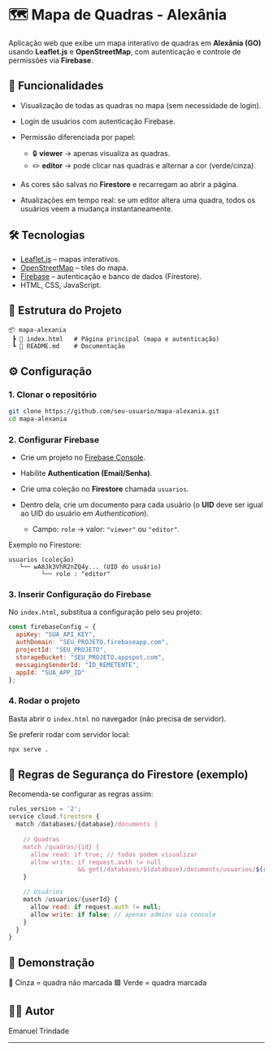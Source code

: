 
# 🗺️ Mapa de Quadras - Alexânia

Aplicação web que exibe um mapa interativo de quadras em **Alexânia (GO)** usando **Leaflet.js** e **OpenStreetMap**, com autenticação e controle de permissões via **Firebase**.

## 🚀 Funcionalidades

* Visualização de todas as quadras no mapa (sem necessidade de login).
* Login de usuários com autenticação Firebase.
* Permissão diferenciada por papel:

  * 🔒 **viewer** → apenas visualiza as quadras.
  * ✏️ **editor** → pode clicar nas quadras e alternar a cor (verde/cinza).
* As cores são salvas no **Firestore** e recarregam ao abrir a página.
* Atualizações em tempo real: se um editor altera uma quadra, todos os usuários veem a mudança instantaneamente.

## 🛠️ Tecnologias

* [Leaflet.js](https://leafletjs.com/) – mapas interativos.
* [OpenStreetMap](https://www.openstreetmap.org/) – tiles do mapa.
* [Firebase](https://firebase.google.com/) – autenticação e banco de dados (Firestore).
* HTML, CSS, JavaScript.

## 📂 Estrutura do Projeto

```
📦 mapa-alexania
 ┣ 📜 index.html   # Página principal (mapa e autenticação)
 ┗ 📜 README.md    # Documentação
```

## ⚙️ Configuração

### 1. Clonar o repositório

```bash
git clone https://github.com/seu-usuario/mapa-alexania.git
cd mapa-alexania
```

### 2. Configurar Firebase

* Crie um projeto no [Firebase Console](https://console.firebase.google.com/).
* Habilite **Authentication (Email/Senha)**.
* Crie uma coleção no **Firestore** chamada `usuarios`.
* Dentro dela, crie um documento para cada usuário (o **UID** deve ser igual ao UID do usuário em *Authentication*).

  * Campo: `role` → valor: `"viewer"` ou `"editor"`.

Exemplo no Firestore:

```
usuarios (coleção)
   └── wA8Jk3VhR2nZQ4y... (UID do usuário)
         └── role : "editor"
```

### 3. Inserir Configuração do Firebase

No `index.html`, substitua a configuração pelo seu projeto:

```js
const firebaseConfig = {
  apiKey: "SUA_API_KEY",
  authDomain: "SEU_PROJETO.firebaseapp.com",
  projectId: "SEU_PROJETO",
  storageBucket: "SEU_PROJETO.appspot.com",
  messagingSenderId: "ID_REMETENTE",
  appId: "SUA_APP_ID"
};
```

### 4. Rodar o projeto

Basta abrir o `index.html` no navegador (não precisa de servidor).

Se preferir rodar com servidor local:

```bash
npx serve .
```

## 🔑 Regras de Segurança do Firestore (exemplo)

Recomenda-se configurar as regras assim:

```js
rules_version = '2';
service cloud.firestore {
  match /databases/{database}/documents {
    
    // Quadras
    match /quadras/{id} {
      allow read: if true; // todos podem visualizar
      allow write: if request.auth != null 
                   && get(/databases/$(database)/documents/usuarios/$(request.auth.uid)).data.role == "editor";
    }

    // Usuários
    match /usuarios/{userId} {
      allow read: if request.auth != null;
      allow write: if false; // apenas admins via console
    }
  }
}
```

## 📸 Demonstração

🔲 Cinza = quadra não marcada
🟩 Verde = quadra marcada

## 👨‍💻 Autor

Emanuel Trindade

---
